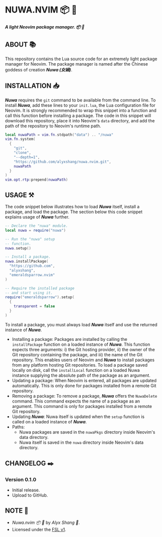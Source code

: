 # NUWA.NVIM :package: :swan:

***A light Neovim package manager. :package: :swan:***

## ABOUT :books:

This repository contains the Lua source code for an extremely light
package manager for Neovim. The package manager is named after the
Chinese goddess of creation ***Nuwa (女媧)***.

## INSTALLATION :inbox_tray:

***Nuwa*** requires the `git` command to be available from 
the command line. To install ***Nuwa***, add these lines to 
your `init.lua`, the Lua configuration file for Neovim. It is 
strongly recommended to wrap this snippet into a function and call 
this function before installing a package. The code in this snippet 
will download this repository, place it into Neovim's `data` directory, 
and add the path of the repository to Neovim's runtime path.

```Lua
local nuwaPath = vim.fn.stdpath("data") .. "/nuwa"
vim.fn.system(
  {
    "git", 
    "clone", 
    "--depth=1", 
    "https://github.com/alyxshang/nuwa.nvim.git",
    nuwaPath
  }
)
vim.opt.rtp:prepend(nuwaPath)
```

## USAGE :hammer_and_pick:

The code snippet below illustrates how to load ***Nuwa*** itself,
install a package, and load the package. The section below this code
snippet explains usage of ***Nuwa*** further.

```Lua
-- Declare the "nuwa" module.
local nuwa = require("nuwa")

-- Run the "nuwa" setup
-- function.
nuwa.setup()

-- Install a package.
nuwa.installPackage(
  "https://github.com",
  "alyxshang",
  "emeraldsparrow.nvim"
)

-- Require the installed package
-- and start using it.
require("emeraldsparrow").setup(
  {
    transparent = false
  }
)
```

To install a package, you must always load ***Nuwa*** itself and use
the returned instance of ***Nuwa***.

- Installing a package: Packages are installed by calling the `installPackage` function on a loaded instance of ***Nuwa***. This function expects three arguments: i) the Git hosting provider, ii) the owner of the Git repository containing the package, and iii) the name of the Git repository. This enables users of Neovim and ***Nuwa*** to install packages from any platform hosting Git repositories. To load a package saved locally on disk, call the `installLocal` function on a loaded Nuwa instance supplying the absolute path of the package as an argument.
- Updating a package: When Neovim is entered, all packages are updated automatically. This is only done for packages installed from a remote Git repository.
- Removing a package: To remove a package, ***Nuwa*** offers the `NuwaDelete` command. This command expects the name of a package as an argument. This command is only for packages installed from a remote Git repository.
- Updating ***Nuwa***: Nuwa itself is updated when the `setup` function is called on a loaded instance of ***Nuwa***.
- Paths:
    - Nuwa packages are saved in the `nuwaPkgs` directory inside Neovim's data directory. 
    - Nuwa itself is saved in the `nuwa` directory inside Neovim's data directory.

## CHANGELOG :black_nib:

### Version 0.1.0

- Initial release.
- Upload to GitHub.

## NOTE :scroll:

- *Nuwa.nvim :package: :swan:* by *Alyx Shang :black_heart:*.
- Licensed under the [FSL v1](https://github.com/alyxshang/fair-software-license).

